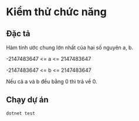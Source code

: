 # Kiểm thử chức năng
## Đặc tả
Hàm tính ước chung lớn nhất của hai số nguyên a, b.

-2147483647 <= a <= 2147483647

-2147483647 <= b <= 2147483647

Nếu cả a và b đều bằng 0 thì trả về 0.
## Chạy dự án
```
dotnet test
```
